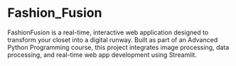 # Fashion_Fusion
FashionFusion is a real-time, interactive web application designed to transform your closet into a digital runway. Built as part of an Advanced Python Programming course, this project integrates image processing, data processing, and real-time web app development using Streamlit.
